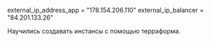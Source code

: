 external_ip_address_app = "178.154.206.110"
external_ip_balancer =  "84.201.133.26"

Научились создавать инстансы с помощью терраформа.
